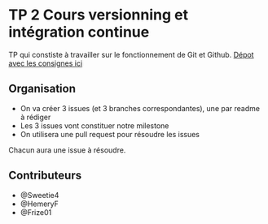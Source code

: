  # TP 2 Cours versionning et intégration continue

TP qui constiste à travailler sur le fonctionnement de Git et Github. [Dépot avec les consignes ici](https://github.com/kevinniel/MDS-B3-2425-GIT)

## Organisation

 - On va créer 3 issues (et 3 branches correspondantes), une par readme à rédiger
 - Les 3 issues vont constituer notre milestone
 - On utilisera une pull request pour résoudre les issues

 Chacun aura une issue à résoudre.

## Contributeurs

 - @Sweetie4
 - @HemeryF
 - @Frize01
